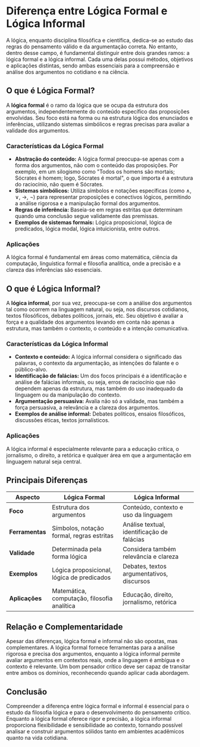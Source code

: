 # Diferença entre Lógica Formal e Lógica Informal

A lógica, enquanto disciplina filosófica e científica, dedica-se ao estudo das regras do pensamento válido e da argumentação correta. No entanto, dentro desse campo, é fundamental distinguir entre dois grandes ramos: a lógica formal e a lógica informal. Cada uma delas possui métodos, objetivos e aplicações distintas, sendo ambas essenciais para a compreensão e análise dos argumentos no cotidiano e na ciência.

## O que é Lógica Formal?

A **lógica formal** é o ramo da lógica que se ocupa da estrutura dos argumentos, independentemente do conteúdo específico das proposições envolvidas. Seu foco está na forma ou na estrutura lógica dos enunciados e inferências, utilizando sistemas simbólicos e regras precisas para avaliar a validade dos argumentos.

### Características da Lógica Formal

- **Abstração do conteúdo:** A lógica formal preocupa-se apenas com a forma dos argumentos, não com o conteúdo das proposições. Por exemplo, em um silogismo como "Todos os homens são mortais; Sócrates é homem; logo, Sócrates é mortal", o que importa é a estrutura do raciocínio, não quem é Sócrates.
- **Sistemas simbólicos:** Utiliza símbolos e notações específicas (como ∧, ∨, →, ¬) para representar proposições e conectivos lógicos, permitindo a análise rigorosa e a manipulação formal dos argumentos.
- **Regras de inferência:** Baseia-se em regras estritas que determinam quando uma conclusão segue validamente das premissas.
- **Exemplos de sistemas formais:** Lógica proposicional, lógica de predicados, lógica modal, lógica intuicionista, entre outros.

### Aplicações

A lógica formal é fundamental em áreas como matemática, ciência da computação, linguística formal e filosofia analítica, onde a precisão e a clareza das inferências são essenciais.

## O que é Lógica Informal?

A **lógica informal**, por sua vez, preocupa-se com a análise dos argumentos tal como ocorrem na linguagem natural, ou seja, nos discursos cotidianos, textos filosóficos, debates políticos, jornais, etc. Seu objetivo é avaliar a força e a qualidade dos argumentos levando em conta não apenas a estrutura, mas também o contexto, o conteúdo e a intenção comunicativa.

### Características da Lógica Informal

- **Contexto e conteúdo:** A lógica informal considera o significado das palavras, o contexto da argumentação, as intenções do falante e o público-alvo.
- **Identificação de falácias:** Um dos focos principais é a identificação e análise de falácias informais, ou seja, erros de raciocínio que não dependem apenas da estrutura, mas também do uso inadequado da linguagem ou da manipulação do contexto.
- **Argumentação persuasiva:** Avalia não só a validade, mas também a força persuasiva, a relevância e a clareza dos argumentos.
- **Exemplos de análise informal:** Debates políticos, ensaios filosóficos, discussões éticas, textos jornalísticos.

### Aplicações

A lógica informal é especialmente relevante para a educação crítica, o jornalismo, o direito, a retórica e qualquer área em que a argumentação em linguagem natural seja central.

## Principais Diferenças

| Aspecto                | Lógica Formal                                   | Lógica Informal                                 |
|------------------------|------------------------------------------------|------------------------------------------------|
| **Foco**               | Estrutura dos argumentos                       | Conteúdo, contexto e uso da linguagem           |
| **Ferramentas**        | Símbolos, notação formal, regras estritas      | Análise textual, identificação de falácias      |
| **Validade**           | Determinada pela forma lógica                  | Considera também relevância e clareza           |
| **Exemplos**           | Lógica proposicional, lógica de predicados     | Debates, textos argumentativos, discursos       |
| **Aplicações**         | Matemática, computação, filosofia analítica    | Educação, direito, jornalismo, retórica         |

## Relação e Complementaridade

Apesar das diferenças, lógica formal e informal não são opostas, mas complementares. A lógica formal fornece ferramentas para a análise rigorosa e precisa dos argumentos, enquanto a lógica informal permite avaliar argumentos em contextos reais, onde a linguagem é ambígua e o contexto é relevante. Um bom pensador crítico deve ser capaz de transitar entre ambos os domínios, reconhecendo quando aplicar cada abordagem.

## Conclusão

Compreender a diferença entre lógica formal e informal é essencial para o estudo da filosofia lógica e para o desenvolvimento do pensamento crítico. Enquanto a lógica formal oferece rigor e precisão, a lógica informal proporciona flexibilidade e sensibilidade ao contexto, tornando possível analisar e construir argumentos sólidos tanto em ambientes acadêmicos quanto na vida cotidiana.